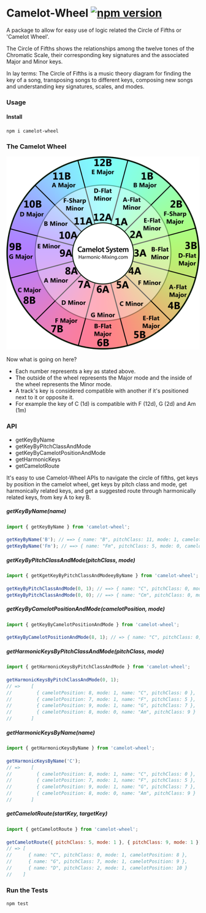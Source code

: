 # Camelot-Wheel [![npm version](https://badge.fury.io/js/camelot-wheel.svg)](https://badge.fury.io/js/camelot-wheel)

A package to allow for easy use of logic related the Circle of Fifths or 'Camelot Wheel'.

The Circle of Fifths shows the relationships among the twelve tones of the Chromatic Scale, their corresponding key signatures and the associated Major and Minor keys.

In lay terms: The Circle of Fifths is a music theory diagram for finding the key of a song, transposing songs to different keys, composing new songs and understanding key signatures, scales, and modes.

### Usage

#### Install

`npm i camelot-wheel`

### The Camelot Wheel

![camelot-wheel](./assets/camelotwheel.png)

Now what is going on here?

- Each number represents a key as stated above.
- The outside of the wheel represents the Major mode and the inside of the wheel represents the Minor mode.
- A track's key is considered compatible with another if it's positioned next to it or opposite it.
- For example the key of C (1d) is compatible with F (12d), G (2d) and Am (1m)

### API

- getKeyByName
- getKeyByPitchClassAndMode
- getKeyByCamelotPositionAndMode
- getHarmonicKeys
- getCamelotRoute

It's easy to use Camelot-Wheel APIs to navigate the circle of fifths, get keys by position in the camelot wheel, get keys by pitch class and mode, get harmonically related keys, and get a suggested route through harmonically related keys, from key A to key B.

##### getKeyByName(name)

```javascript
import { getKeyByName } from 'camelot-wheel';

getKeyByName('B'); // ==> { name: "B", pitchClass: 11, mode: 1, camelotPosition: 1 }
getKeyByName('Fm'); // ==> { name: "Fm", pitchClass: 5, mode: 0, camelotPosition: 4 }
```

##### getKeyByPitchClassAndMode(pitchClass, mode)

```javascript
import { getKgetKeyByPitchClassAndModeeyByName } from 'camelot-wheel';

getKeyByPitchClassAndMode(0, 1); // ==> { name: "C", pitchClass: 0, mode: 1, camelotPosition: 8 }
getKeyByPitchClassAndMode(0, 0); // ==> { name: "Cm", pitchClass: 0, mode: 0, camelotPosition: 5 }
```

##### getKeyByCamelotPositionAndMode(camelotPosition, mode)

```javascript
import { getKeyByCamelotPositionAndMode } from 'camelot-wheel';

getKeyByCamelotPositionAndMode(8, 1); // => { name: "C", pitchClass: 0, mode: 1, camelotPosition: 8 }
```

##### getHarmonicKeysByPitchClassAndMode(pitchClass, mode)

```javascript
import { getHarmonicKeysByPitchClassAndMode } from 'camelot-wheel';

getHarmonicKeysByPitchClassAndMode(0, 1);
// =>    [
//         { camelotPosition: 8, mode: 1, name: "C", pitchClass: 0 },
//         { camelotPosition: 7, mode: 1, name: "F", pitchClass: 5 },
//         { camelotPosition: 9, mode: 1, name: "G", pitchClass: 7 },
//         { camelotPosition: 8, mode: 0, name: "Am", pitchClass: 9 }
//       ]
```

##### getHarmonicKeysByName(name)

```javascript
import { getHarmonicKeysByName } from 'camelot-wheel';

getHarmonicKeysByName('C');
// =>    [
//         { camelotPosition: 8, mode: 1, name: "C", pitchClass: 0 },
//         { camelotPosition: 7, mode: 1, name: "F", pitchClass: 5 },
//         { camelotPosition: 9, mode: 1, name: "G", pitchClass: 7 },
//         { camelotPosition: 8, mode: 0, name: "Am", pitchClass: 9 }
//       ]
```

##### getCamelotRoute(startKey, targetKey)

```javascript
import { getCamelotRoute } from 'camelot-wheel';

getCamelotRoute({ pitchClass: 5, mode: 1 }, { pitchClass: 9, mode: 1 });
// => [
//      { name: "C", pitchClass: 0, mode: 1, camelotPosition: 8 },
//      { name: "G", pitchClass: 7, mode: 1, camelotPosition: 9 },
//      { name: "D", pitchClass: 2, mode: 1, camelotPosition: 10 }
//    ]
```

### Run the Tests

```
npm test
```
